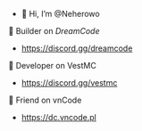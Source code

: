 - 👋 Hi, I’m @Neherowo



👑 Builder on *DreamCode*
- https://discord.gg/dreamcode

👑 Developer on VestMC
- https://discord.gg/vestmc

👑 Friend on vnCode
- https://dc.vncode.pl
